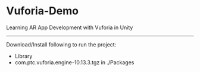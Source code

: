 # Vuforia-Demo

 Learning AR App Development with Vuforia in Unity

---

Download/Install following to run the project:

* Library
* com.ptc.vuforia.engine-10.13.3.tgz in ./Packages
